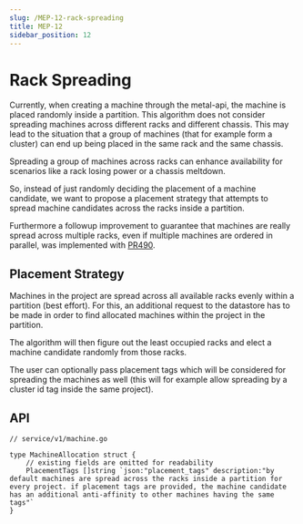 ```yaml
---
slug: /MEP-12-rack-spreading
title: MEP-12
sidebar_position: 12
---
```


# Rack Spreading

Currently, when creating a machine through the metal-api, the machine is placed randomly inside a partition. This algorithm does not consider spreading machines across different racks and different chassis. This may lead to the situation that a group of machines (that for example form a cluster) can end up being placed in the same rack and the same chassis.

Spreading a group of machines across racks can enhance availability for scenarios like a rack losing power or a chassis meltdown.

So, instead of just randomly deciding the placement of a machine candidate, we want to propose a placement strategy that attempts to spread machine candidates across the racks inside a partition.

Furthermore a followup improvement to guarantee that machines are really spread across multiple racks, even if multiple machines are ordered in parallel, was implemented with [PR490](https://github.com/metal-stack/metal-api/pull/490).

## Placement Strategy

Machines in the project are spread across all available racks evenly within a partition (best effort). For this, an additional request to the datastore has to be made in order to find allocated machines within the project in the partition.

The algorithm will then figure out the least occupied racks and elect a machine candidate randomly from those racks.

The user can optionally pass placement tags which will be considered for spreading the machines as well (this will for example allow spreading by a cluster id tag inside the same project).

## API

```golang
// service/v1/machine.go

type MachineAllocation struct {
    // existing fields are omitted for readability
    PlacementTags []string `json:"placement_tags" description:"by default machines are spread across the racks inside a partition for every project. if placement tags are provided, the machine candidate has an additional anti-affinity to other machines having the same tags"`
}
```
